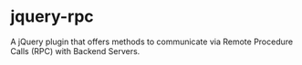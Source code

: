 jquery-rpc
==========

A jQuery plugin that offers methods to communicate via Remote Procedure Calls (RPC) with Backend Servers.